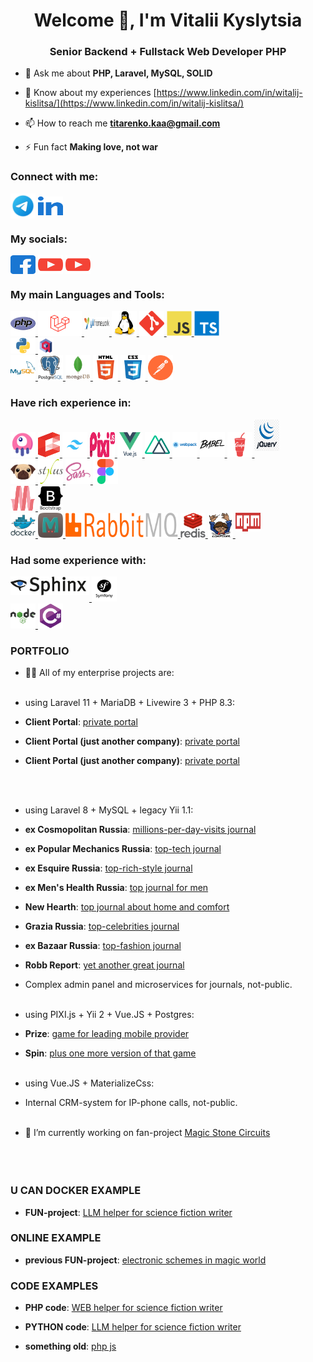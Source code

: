 <h1 align="center">Welcome 👋, I'm Vitalii Kyslytsia</h1>
<h3 align="center">Senior Backend + Fullstack Web Developer PHP</h3>

- 💬 Ask me about **PHP, Laravel, MySQL, SOLID**

- 📄 Know about my experiences [https://www.linkedin.com/in/witalij-kislitsa/](https://www.linkedin.com/in/witalij-kislitsa/)

- 📫 How to reach me **titarenko.kaa@gmail.com**

- ⚡ Fun fact **Making love, not war**

<h3 align="left">Connect with me:</h3>
<p align="left">
<a href="https://t.me/WitalijKaa" target="_blank"><img align="center" src="https://github.com/WitalijKaa/WitalijKaa/blob/main/img/telega.png?raw=true" alt="WitalijKaa" height="auto" width="40" /></a>
<a href="https://linkedin.com/in/witalij-kislitsa" target="_blank"><img align="center" src="https://github.com/WitalijKaa/WitalijKaa/blob/main/img/linked-in.svg?raw=true" alt="witalij-kislitsa" height="30" width="40" /></a>
</p>

<h3 align="left">My socials:</h3>
<p align="left">
<a href="https://fb.com/witalij.kaa.titarenko" target="_blank"><img align="center" src="https://github.com/WitalijKaa/WitalijKaa/blob/main/img/facebook.svg?raw=true" alt="witalij.kaa.titarenko" height="30" width="40" /></a>
<a href="https://www.youtube.com/channel/UCT4Y7ks649av1x26jUt9w2g" target="_blank"><img align="center" src="https://github.com/WitalijKaa/WitalijKaa/blob/main/img/youtube.svg?raw=true" alt="uct4y7ks649av1x26jut9w2g" height="30" width="40" /></a>
<a href="https://www.youtube.com/@RadioRokkot" target="_blank"><img align="center" src="https://github.com/WitalijKaa/WitalijKaa/blob/main/img/youtube.svg?raw=true" alt="uct4y7ks649av1x26jut9w2g" height="30" width="40" /></a>
</p>

<h3 align="left">My main Languages and Tools:</h3>
<p align="left">
<a href="https://www.php.net" target="_blank" rel="noreferrer"> <img src="https://github.com/WitalijKaa/WitalijKaa/blob/main/img/php.svg?raw=true" alt="php" width="40" height="40"/> </a>
<a href="https://laravel.com/" target="_blank" rel="noreferrer"> <img src="https://github.com/WitalijKaa/WitalijKaa/blob/main/img/laravel.png?raw=true" alt="laravel" width="70" height="40"/> </a>
<a href="https://www.yiiframework.com/" target="_blank" rel="noreferrer"> <img src="https://github.com/WitalijKaa/WitalijKaa/blob/main/img/yii.png?raw=true" alt="yii" width="40" height="20" style="padding-bottom: 10px;"/> </a>
<a href="https://www.linux.org/" target="_blank" rel="noreferrer"> <img src="https://github.com/WitalijKaa/WitalijKaa/blob/main/img/linux.svg?raw=true" alt="linux" width="40" height="40"/> </a>
<a href="https://git-scm.com/" target="_blank" rel="noreferrer"> <img src="https://github.com/WitalijKaa/WitalijKaa/blob/main/img/git.svg?raw=true" alt="git" width="40" height="40"/> </a>
<a href="https://developer.mozilla.org/en-US/docs/Web/JavaScript" target="_blank" rel="noreferrer"> <img src="https://github.com/WitalijKaa/WitalijKaa/blob/main/img/js.svg?raw=true" alt="javascript" width="40" height="40"/> </a>
<a href="https://www.typescriptlang.org/" target="_blank" rel="noreferrer"> <img src="https://github.com/WitalijKaa/WitalijKaa/blob/main/img/ts.svg?raw=true" alt="typescript" width="40" height="40"/> </a>
<br>
<a href="https://www.python.org" target="_blank" rel="noreferrer"> <img src="https://github.com/WitalijKaa/WitalijKaa/blob/main/img/python.png?raw=true" alt="python" width="40" height="25"/> </a>
<a href="https://qdrant.tech" target="_blank" rel="noreferrer"> <img src="https://github.com/WitalijKaa/WitalijKaa/blob/main/img/qdrant.png?raw=true" alt="python" width="25" height="25"/> </a>
<br>
<a href="https://www.mysql.com/" target="_blank" rel="noreferrer"> <img src="https://github.com/WitalijKaa/WitalijKaa/blob/main/img/mysql.svg?raw=true" alt="mysql" width="40" height="40"/> </a>
<a href="https://www.postgresql.org" target="_blank" rel="noreferrer"> <img src="https://github.com/WitalijKaa/WitalijKaa/blob/main/img/postgresql.svg?raw=true" alt="postgresql" width="40" height="40"/> </a>
<a href="https://www.mongodb.com/" target="_blank" rel="noreferrer"> <img src="https://github.com/WitalijKaa/WitalijKaa/blob/main/img/mongodb.svg?raw=true" alt="mongodb" width="40" height="40"/> </a>
<a href="https://www.w3.org/html/" target="_blank" rel="noreferrer"> <img src="https://github.com/WitalijKaa/WitalijKaa/blob/main/img/html5.svg?raw=true" alt="html5" width="40" height="40"/> </a>
<a href="https://www.w3schools.com/css/" target="_blank" rel="noreferrer"> <img src="https://github.com/WitalijKaa/WitalijKaa/blob/main/img/css3.svg?raw=true" alt="css3" width="40" height="40"/> </a>
<a href="https://postman.com" target="_blank" rel="noreferrer"> <img src="https://github.com/WitalijKaa/WitalijKaa/blob/main/img/postman.svg?raw=true" alt="postman" width="40" height="40"/> </a>
</p>

<h3 align="left">Have rich experience in:</h3>
<p align="left">
<a href="https://livewire.laravel.com/" target="_blank" rel="noreferrer"> <img src="https://github.com/WitalijKaa/WitalijKaa/blob/main/img/livewire.png?raw=true" alt="livewire" width="40" height="40"/> </a>
<a href="https://laravel.com/docs/12.x/blade#main-content" target="_blank" rel="noreferrer"> <img src="https://github.com/WitalijKaa/WitalijKaa/blob/main/img/blade.svg?raw=true" alt="blade" width="35" height="40"/> </a>
<a href="https://tailwindcss.com/" target="_blank" rel="noreferrer"> <img src="https://github.com/WitalijKaa/WitalijKaa/blob/main/img/tailwind.png?raw=true" alt="tailwindcss" width="40" height="40"/> </a>
<a href="https://pixijs.com/" target="_blank" rel="noreferrer"> <img src="https://github.com/WitalijKaa/WitalijKaa/blob/main/img/pixijs.svg?raw=true" alt="pixijs" width="40" height="40"/> </a>
<a href="https://vuejs.org/" target="_blank" rel="noreferrer"> <img src="https://github.com/WitalijKaa/WitalijKaa/blob/main/img/vuejs.svg?raw=true" alt="vuejs" width="40" height="40"/> </a>
<a href="https://nuxtjs.org/" target="_blank" rel="noreferrer"> <img src="https://github.com/WitalijKaa/WitalijKaa/blob/main/img/nuxtjs.svg?raw=true" alt="nuxtjs" width="40" height="40"/> </a>
<a href="https://webpack.js.org" target="_blank" rel="noreferrer"> <img src="https://github.com/WitalijKaa/WitalijKaa/blob/main/img/webpack.svg?raw=true" alt="webpack" width="40" height="40"/> </a>
<a href="https://babeljs.io/" target="_blank" rel="noreferrer"><img src="https://github.com/WitalijKaa/WitalijKaa/blob/main/img/babel.svg?raw=true" alt="babel" width="40" height="40"/> </a>
<a href="https://gulpjs.com" target="_blank" rel="noreferrer"> <img src="https://github.com/WitalijKaa/WitalijKaa/blob/main/img/gulp.svg?raw=tru" alt="gulp" width="40" height="40"/> </a>
<a href="https://jquery.com/" target="_blank" rel="noreferrer"><img src="https://github.com/WitalijKaa/WitalijKaa/blob/main/img/jquery.png?raw=true" alt="jquery" width="40" height="50" style="padding-bottom: 10px;"/> </a>
<br>
<a href="https://pugjs.org" target="_blank" rel="noreferrer"> <img src="https://github.com/WitalijKaa/WitalijKaa/blob/main/img/pug.svg?raw=true" alt="pug" width="40" height="40"/> </a>
<a href="https://stylus-lang.com/" target="_blank" rel="noreferrer"> <img src="https://github.com/WitalijKaa/WitalijKaa/blob/main/img/stylus.svg?raw=true" alt="stylus" width="40" height="40"/> </a>
<a href="https://sass-lang.com" target="_blank" rel="noreferrer"> <img src="https://github.com/WitalijKaa/WitalijKaa/blob/main/img/sass.svg?raw=true" alt="sass" width="40" height="40"/> </a>
<a href="https://www.figma.com/" target="_blank" rel="noreferrer"> <img src="https://github.com/WitalijKaa/WitalijKaa/blob/main/img/figma.svg?raw=true" alt="figma" width="40" height="40"/> </a>
<br>
<a href="https://materializecss.com/" target="_blank" rel="noreferrer"> <img src="https://github.com/WitalijKaa/WitalijKaa/blob/main/img/materialize.svg?raw=true" alt="materialize" width="40" height="40"/> </a>
<a href="https://getbootstrap.com" target="_blank" rel="noreferrer"> <img src="https://github.com/WitalijKaa/WitalijKaa/blob/main/img/bootstrap.svg?raw=true" alt="bootstrap" width="40" height="40"/> </a>
<br>
<a href="https://www.docker.com/" target="_blank" rel="noreferrer"> <img src="https://github.com/WitalijKaa/WitalijKaa/blob/main/img/docker.svg?raw=tru" alt="docker" width="40" height="40"/> </a>
<a href="https://memcached.org/" target="_blank" rel="noreferrer"> <img src="https://github.com/WitalijKaa/WitalijKaa/blob/main/img/memcached.png?raw=true" alt="memcached" width="40" height="40"/> </a>
<a href="https://www.rabbitmq.com/" target="_blank" rel="noreferrer"> <img src="https://github.com/WitalijKaa/WitalijKaa/blob/main/img/rabbitmq.png?raw=true" alt="rabbitmq" width="180" height="40"/> </a>
<a href="https://redis.io" target="_blank" rel="noreferrer"> <img src="https://github.com/WitalijKaa/WitalijKaa/blob/main/img/redis.svg?raw=tru" alt="redis" width="40" height="40"/> </a>
<a href="https://getcomposer.org/" target="_blank" rel="noreferrer"> <img src="https://github.com/WitalijKaa/WitalijKaa/blob/main/img/composer.png?raw=true" alt="composer" width="40" height="40"/> </a>
<a href="https://www.npmjs.com/" target="_blank" rel="noreferrer"> <img src="https://github.com/WitalijKaa/WitalijKaa/blob/main/img/npm.png?raw=true" alt="npm" width="40" height="30" style="padding-bottom: 10px;"/> </a>
</p>

<h3 align="left">Had some experience with:</h3>
<p align="left">
<a href="http://sphinxsearch.com/" target="_blank" rel="noreferrer"> <img src="https://github.com/WitalijKaa/WitalijKaa/blob/main/img/sphinx.png?raw=true" alt="sphinxsearch" width="126"  height="30" style="padding-bottom: 10px;"/> </a>
<a href="https://symfony.com" target="_blank" rel="noreferrer"> <img src="https://github.com/WitalijKaa/WitalijKaa/blob/main/img/symfony.svg?raw=tru" alt="symfony" width="40" height="40"/> </a>
<br>
<a href="https://nodejs.org" target="_blank" rel="noreferrer"> <img src="https://github.com/WitalijKaa/WitalijKaa/blob/main/img/nodejs.svg?raw=tru" alt="nodejs" width="40" height="40"/> </a>
<a href="https://www.w3schools.com/cs/" target="_blank" rel="noreferrer"> <img src="https://github.com/WitalijKaa/WitalijKaa/blob/main/img/csharp.svg?raw=tru" alt="csharp" width="40" height="40"/> </a>
</p>

<h3 align="left">PORTFOLIO</h3>

- 👨‍💻 All of my enterprise projects are:
<br><br>
- using Laravel 11 + MariaDB + Livewire 3 + PHP 8.3:

- **Client Portal**: [private portal](https://client.americor.com/)

- **Client Portal (just another company)**: [private portal](https://client.advantage.law/)

- **Client Portal (just another company)**: [private portal](https://client.credit9.com/)

<br><br>
- using Laravel 8 + MySQL + legacy Yii 1.1:

- **ex Cosmopolitan Russia**: [millions-per-day-visits journal](https://www.thevoicemag.ru/)

- **ex Popular Mechanics Russia**: [top-tech journal](https://www.techinsider.ru/)

- **ex Esquire Russia**: [top-rich-style journal](https://www.pravilamag.ru/)

- **ex Men's Health Russia**: [top journal for men](https://www.mentoday.ru/)

- **New Hearth**: [top journal about home and comfort](https://www.novochag.ru/)

- **Grazia Russia**: [top-celebrities journal](https://graziamagazine.ru/)

- **ex Bazaar Russia**: [top-fashion journal](https://www.thesymbol.ru/)

- **Robb Report**: [yet another great journal](https://robb.report/)

- Complex admin panel and microservices for journals, not-public.
<br><br>
- using PIXI.js + Yii 2 + Vue.JS + Postgres:
- **Prize**: [game for leading mobile provider](https://priz.mts.ru/)

- **Spin**: [plus one more version of that game](https://kruti.mts.ru/)
<br><br>
- using Vue.JS + MaterializeCss:

- Internal CRM-system for IP-phone calls, not-public.
<br><br>
- 🔭 I’m currently working on fan-project [Magic Stone Circuits](https://github.com/WitalijKaa/magic-stone-circuit)
<br><br><br><br>


<h3 align="left">U CAN DOCKER EXAMPLE</h3>

- **FUN-project**: [LLM helper for science fiction writer](https://github.com/WitalijKaa/special-creativity/blob/main/docker/readme.docker.md)

<h3 align="left">ONLINE EXAMPLE</h3>

- **previous FUN-project**: [electronic schemes in magic world](http://91.92.128.146/)

<h3 align="left">CODE EXAMPLES</h3>

- **PHP code**: [WEB helper for science fiction writer](https://github.com/WitalijKaa/special-creativity)

- **PYTHON code**: [LLM helper for science fiction writer](https://github.com/WitalijKaa/special-creativity-ai)

- **something old**: [php js](https://github.com/WitalijKaa/WitalijKaa/blob/main/README.old.md)
